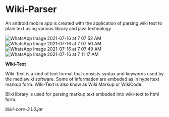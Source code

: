# Wiki-Parser
An android mobile app is created with the application of parsing wiki text to plain text using various library and java technology

![WhatsApp Image 2021-07-16 at 7 07 52 AM](https://user-images.githubusercontent.com/87489269/125878930-d160210f-c3e6-451b-bec7-daeb2db5e4d0.jpeg)
![WhatsApp Image 2021-07-16 at 7 07 50 AM](https://user-images.githubusercontent.com/87489269/125879003-150f24b9-8765-44a6-beb1-36f3a5a24a18.jpeg)
![WhatsApp Image 2021-07-16 at 7 07 49 AM](https://user-images.githubusercontent.com/87489269/125879017-3e1eab76-d638-4098-b46a-3e13de09f83f.jpeg)
![WhatsApp Image 2021-07-16 at 7 11 17 AM](https://user-images.githubusercontent.com/87489269/125879034-dec03059-0c14-4e3e-b8b2-c0066c62362b.jpeg)


**Wiki-Text**

Wiki-Text is a kind of text format that consists syntax and keywords used by the mediawiki software. Some of information are embeded as in hypertext markup form. Wiki-Text is also know as Wiki Markup or WikiCode.

Bliki library is used for parsing markup text embeded into wiki-text to html form.

*bliki-core-3.1.0.jar*
